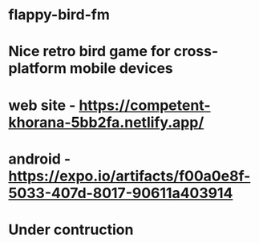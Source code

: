 # flappy-bird-fm

# Nice retro bird game for cross-platform mobile devices 
# web site - https://competent-khorana-5bb2fa.netlify.app/
# android - https://expo.io/artifacts/f00a0e8f-5033-407d-8017-90611a403914



# Under contruction
